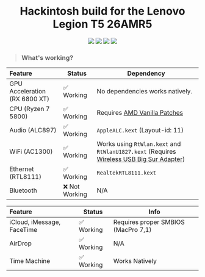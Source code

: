 <h1 align="center">Hackintosh build for the Lenovo Legion T5 26AMR5</h1>

<p align="center">
	<img src="https://img.shields.io/badge/Ventura-13.0.1-sucess">
	<img src="https://img.shields.io/badge/Monterey-12.6-sucess">
	<img src="https://img.shields.io/badge/Lenovo%20Legion%20T5-26AMR5-informational">
	<img src="https://img.shields.io/badge/OpenCore-0.8.6-informational">
</p>

> ### What's working?

| Feature                              | Status | Dependency          |
| :----------------------------------- | ------ | ------------------- |
| GPU Acceleration (RX 6800 XT)        | ✅ Working | No dependencies works natively. |
| CPU (Ryzen 7 5800)                   | ✅ Working | Requires [AMD Vanilla Patches](https://github.com/AMD-OSX/AMD_Vanilla)  |
| Audio (ALC897)                       | ✅ Working | `AppleALC.kext` (Layout-id: 11) | 
| WiFi (AC1300)                        | ✅ Working | Works using `RtWlan.kext` and `RtWlanU1827.kext` (Requires [Wireless USB Big Sur Adapter](https://github.com/chris1111/Wireless-USB-Big-Sur-Adapter/releases/tag/V15)) |
| Ethernet (RTL8111)                   | ✅ Working | `RealtekRTL8111.kext` |
| Bluetooth                            | ❌ Not Working | N/A |

| Feature                              | Status | Info          |
| :----------------------------------- | ------ | ------------------- |
| iCloud, iMessage, FaceTime           | ✅ Working | Requires proper SMBIOS (MacPro 7,1) |
| AirDrop                              | ✅ Working | N/A  |
| Time Machine                         | ✅ Working | Works Natively | 